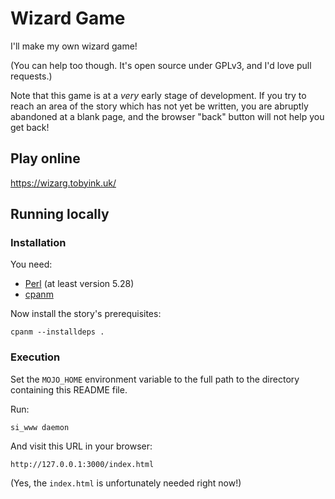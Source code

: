# Wizard Game

I'll make my own wizard game!

(You can help too though. It's open source under GPLv3, and I'd love pull
requests.)

Note that this game is at a *very* early stage of development. If you try
to reach an area of the story which has not yet be written, you are
abruptly abandoned at a blank page, and the browser "back" button
will not help you get back!

## Play online

https://wizarg.tobyink.uk/

## Running locally

### Installation

You need:

* [Perl](https://www.perl.org/) (at least version 5.28)
* [cpanm](https://github.com/miyagawa/cpanminus)

Now install the story's prerequisites:

```shell
cpanm --installdeps .
```

### Execution

Set the `MOJO_HOME` environment variable to the full path to the directory
containing this README file.

Run:

```shell
si_www daemon
```

And visit this URL in your browser:

```text
http://127.0.0.1:3000/index.html
```

(Yes, the `index.html` is unfortunately needed right now!)
